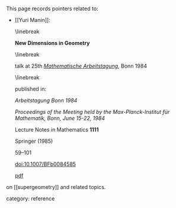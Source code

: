 
This page records pointers related to:

* [[Yuri Manin]]:

  \linebreak

  **New Dimensions in Geometry**

  \linebreak 

  talk at 25th *[Mathematische Arbeitstagung](https://en.wikipedia.org/wiki/Mathematische_Arbeitstagung)*, Bonn 1984 

  \linebreak

  published in:

  *Arbeitstagung Bonn 1984* 

  *Proceedings of the Meeting held by the Max-Planck-Institut für Mathematik, Bonn, June 15-22, 1984*

  Lecture Notes in Mathematics **1111**

  Springer (1985)

  59–101

  [doi:10.1007/BFb0084585](https://doi.org/10.1007/BFb0084585)

  [pdf](http://people.mpim-bonn.mpg.de/zagier/files/doi/10.1007/BFb0084581/chapter04.pdf)

on [[supergeometry]] and related topics.

category: reference
